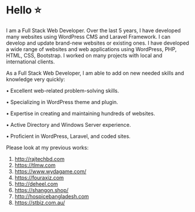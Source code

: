 # Hello :star:

I am a Full Stack Web Developer. Over the last 5 years, I have developed many websites using WordPress CMS and Laravel Framework. I can develop and update brand-new websites or existing ones. I have developed a wide range of websites and web applications using WordPress, PHP, HTML, CSS, Bootstrap. I worked on many projects with local and international clients.

As a Full Stack Web Developer, I am able to add on new needed skills and knowledge very quickly:

• Excellent web-related problem-solving skills.

• Specializing in WordPress theme and plugin.

• Expertise in creating and maintaining hundreds of websites.

• Active Directory and Windows Server experience.

• Proficient in WordPress, Laravel, and coded sites.

Please look at my previous works:
1. http://rajtechbd.com
2. https://tlmw.com
3. https://www.wydagame.com/
4. https://fouraxiz.com
5. http://deheel.com
6. https://shangon.shop/
7. http://hospicebangladesh.com
8. https://stbiz.com.au/

